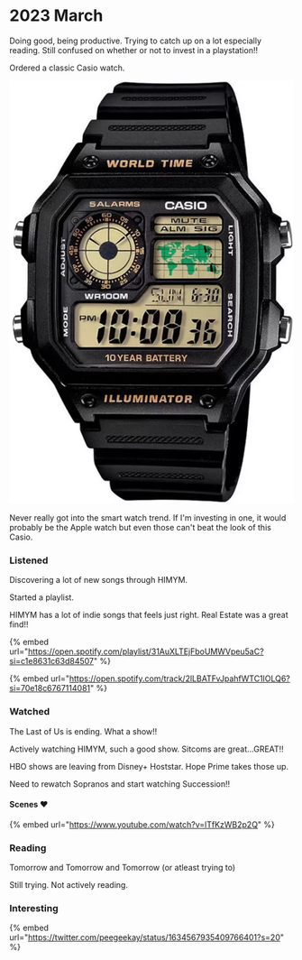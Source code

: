 # 2023 March

Doing good, being productive. Trying to catch up on a lot especially reading. Still confused on whether or not to invest in a playstation!!&#x20;

Ordered a classic Casio watch.&#x20;

![](<../../../.gitbook/assets/image (2) (1) (1).png>)

Never really got into the smart watch trend. If I'm investing in one, it would probably be the Apple watch but even those can't beat the look of this Casio.&#x20;

### Listened&#x20;

Discovering a lot of new songs through HIMYM.&#x20;

Started a playlist.&#x20;

HIMYM has a lot of indie songs that feels just right. Real Estate was a great find!!&#x20;

{% embed url="https://open.spotify.com/playlist/31AuXLTEjFboUMWVpeu5aC?si=c1e8631c63d84507" %}

{% embed url="https://open.spotify.com/track/2lLBATFvJpahfWTC1lOLQ6?si=70e18c6767114081" %}

### Watched

The Last of Us is ending. What a show!!&#x20;

Actively watching HIMYM, such a good show. Sitcoms are great...GREAT!!&#x20;

HBO shows are leaving from Disney+ Hoststar. Hope Prime takes those up.&#x20;

Need to rewatch Sopranos and start watching Succession!!&#x20;

#### Scenes ❤️

{% embed url="https://www.youtube.com/watch?v=lTfKzWB2p2Q" %}

### Reading

Tomorrow and Tomorrow and Tomorrow (or atleast trying to)&#x20;

Still trying. Not actively reading.&#x20;

### Interesting

{% embed url="https://twitter.com/peegeekay/status/1634567935409766401?s=20" %}
